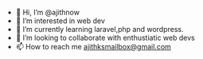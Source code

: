 - 👋 Hi, I’m @ajithnow
- 👀 I’m interested in web dev
- 🌱 I’m currently learning laravel,php and wordpress.
- 💞️ I’m looking to collaborate with enthustiatic web devs
- 📫 How to reach me ajithksmailbox@gmail.com

<!---
ajithnow/ajithnow is a ✨ special ✨ repository because its `README.md` (this file) appears on your GitHub profile.
You can click the Preview link to take a look at your changes.
--->
